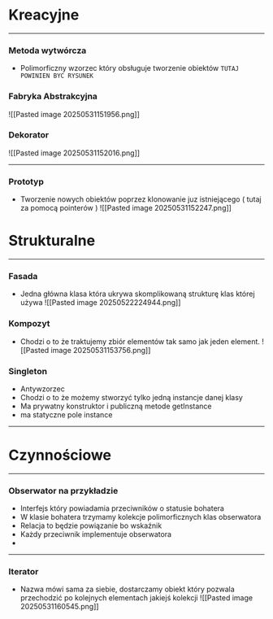 # Kreacyjne
---

### Metoda wytwórcza
- Polimorficzny wzorzec który obsługuje tworzenie obiektów 
`TUTAJ POWINIEN BYC RYSUNEK`


### Fabryka Abstrakcyjna

![[Pasted image 20250531151956.png]]

### Dekorator

![[Pasted image 20250531152016.png]]



---

### Prototyp
- Tworzenie nowych obiektów poprzez klonowanie juz istniejącego ( tutaj za pomocą pointerów )
![[Pasted image 20250531152247.png]]

# Strukturalne
---

### Fasada
- Jedna główna klasa która ukrywa skomplikowaną strukturę klas której używa
![[Pasted image 20250522224944.png]]
### Kompozyt
- Chodzi o to że traktujemy zbiór elementów tak samo jak jeden element.
![[Pasted image 20250531153756.png]]

### Singleton
- Antywzorzec 
- Chodzi o to że możemy stworzyć tylko jedną instancje danej klasy 
- Ma prywatny konstruktor i publiczną metode getInstance
- ma statyczne pole instance

---
# Czynnościowe
---

### Obserwator na przykładzie
- Interfejs który powiadamia przeciwników o statusie bohatera
- W klasie bohatera trzymamy kolekcje polimorficznych klas obserwatora
- Relacja to będzie powiązanie bo wskaźnik
- Każdy przeciwnik implementuje obserwatora
- 



---

### Iterator

- Nazwa mówi sama za siebie, dostarczamy obiekt który pozwala przechodzić po kolejnych elementach jakiejś kolekcji
 ![[Pasted image 20250531160545.png]]